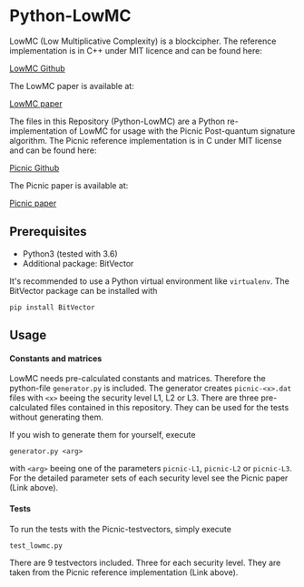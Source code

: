 # Python-LowMC
LowMC (Low Multiplicative Complexity) is a blockcipher.
The reference implementation is in C++ under MIT licence and can be found here:

[LowMC Github](https://github.com/LowMC/lowmc)

The LowMC paper is available at:

[LowMC paper](https://eprint.iacr.org/2016/687.pdf)

The files in this Repository (Python-LowMC) are a Python re-implementation of LowMC for usage with the Picnic Post-quantum signature algorithm. The Picnic reference implementation is in C under MIT license and can be found here:

[Picnic Github](https://github.com/Microsoft/Picnic)

The Picnic paper is available at:

[Picnic paper](https://microsoft.github.io/Picnic/)

## Prerequisites

* Python3 (tested with 3.6)
* Additional package: BitVector

It's recommended to use a Python virtual environment like ```virtualenv```. The BitVector package can be installed with 
``` 
pip install BitVector 
```
## Usage
#### Constants and matrices
LowMC needs pre-calculated constants and matrices. Therefore the python-file ```generator.py``` is included. The generator creates ```picnic-<x>.dat``` files with ```<x>``` beeing the security level L1, L2 or L3. There are three pre-calculated files contained in this repository. They can be used for the tests without generating them. 

If you wish to generate them for yourself, execute 
```
generator.py <arg>
```
with ```<arg>``` beeing one of the parameters ```picnic-L1```, ```picnic-L2``` or ```picnic-L3```. 
For the detailed parameter sets of each security level see the Picnic paper (Link above).
#### Tests
To run the tests with the Picnic-testvectors, simply execute
```
test_lowmc.py
```
There are 9 testvectors included. Three for each security level. They are taken from the Picnic reference implementation (Link above).
